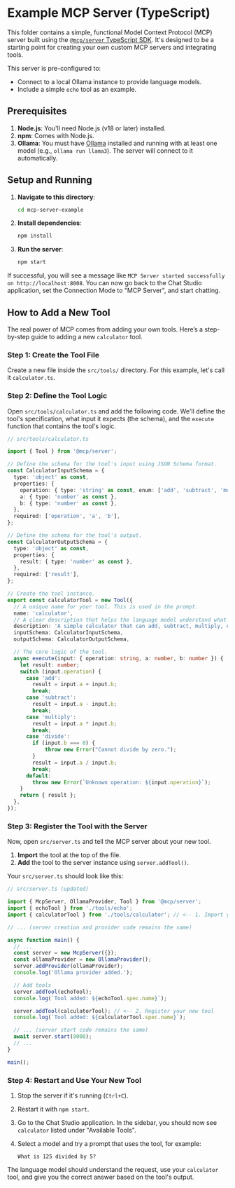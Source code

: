 # Example MCP Server (TypeScript)

This folder contains a simple, functional Model Context Protocol (MCP) server built using the [`@mcp/server` TypeScript SDK](https://github.com/modelcontextprotocol/typescript-sdk). It's designed to be a starting point for creating your own custom MCP servers and integrating tools.

This server is pre-configured to:
- Connect to a local Ollama instance to provide language models.
- Include a simple `echo` tool as an example.

## Prerequisites

1.  **Node.js**: You'll need Node.js (v18 or later) installed.
2.  **npm**: Comes with Node.js.
3.  **Ollama**: You must have [Ollama](https://ollama.com/) installed and running with at least one model (e.g., `ollama run llama3`). The server will connect to it automatically.

## Setup and Running

1.  **Navigate to this directory**:
    ```bash
    cd mcp-server-example
    ```

2.  **Install dependencies**:
    ```bash
    npm install
    ```

3.  **Run the server**:
    ```bash
    npm start
    ```

If successful, you will see a message like `MCP Server started successfully on http://localhost:8008`. You can now go back to the Chat Studio application, set the Connection Mode to "MCP Server", and start chatting.

## How to Add a New Tool

The real power of MCP comes from adding your own tools. Here’s a step-by-step guide to adding a new `calculator` tool.

### Step 1: Create the Tool File

Create a new file inside the `src/tools/` directory. For this example, let's call it `calculator.ts`.

### Step 2: Define the Tool Logic

Open `src/tools/calculator.ts` and add the following code. We'll define the tool's specification, what input it expects (the schema), and the `execute` function that contains the tool's logic.

```typescript
// src/tools/calculator.ts

import { Tool } from '@mcp/server';

// Define the schema for the tool's input using JSON Schema format.
const CalculatorInputSchema = {
  type: 'object' as const,
  properties: {
    operation: { type: 'string' as const, enum: ['add', 'subtract', 'multiply', 'divide'] },
    a: { type: 'number' as const },
    b: { type: 'number' as const },
  },
  required: ['operation', 'a', 'b'],
};

// Define the schema for the tool's output.
const CalculatorOutputSchema = {
  type: 'object' as const,
  properties: {
    result: { type: 'number' as const },
  },
  required: ['result'],
};

// Create the tool instance.
export const calculatorTool = new Tool({
  // A unique name for your tool. This is used in the prompt.
  name: 'calculator',
  // A clear description that helps the language model understand what this tool does.
  description: 'A simple calculator that can add, subtract, multiply, or divide two numbers.',
  inputSchema: CalculatorInputSchema,
  outputSchema: CalculatorOutputSchema,

  // The core logic of the tool.
  async execute(input: { operation: string, a: number, b: number }) {
    let result: number;
    switch (input.operation) {
      case 'add':
        result = input.a + input.b;
        break;
      case 'subtract':
        result = input.a - input.b;
        break;
      case 'multiply':
        result = input.a * input.b;
        break;
      case 'divide':
        if (input.b === 0) {
            throw new Error("Cannot divide by zero.");
        }
        result = input.a / input.b;
        break;
      default:
        throw new Error(`Unknown operation: ${input.operation}`);
    }
    return { result };
  },
});
```

### Step 3: Register the Tool with the Server

Now, open `src/server.ts` and tell the MCP server about your new tool.

1.  **Import** the tool at the top of the file.
2.  **Add** the tool to the server instance using `server.addTool()`.

Your `src/server.ts` should look like this:

```typescript
// src/server.ts (updated)

import { McpServer, OllamaProvider, Tool } from '@mcp/server';
import { echoTool } from './tools/echo';
import { calculatorTool } from './tools/calculator'; // <-- 1. Import your new tool

// ... (server creation and provider code remains the same)

async function main() {
  // ...
  const server = new McpServer({});
  const ollamaProvider = new OllamaProvider();
  server.addProvider(ollamaProvider);
  console.log('Ollama provider added.');

  // Add tools
  server.addTool(echoTool);
  console.log(`Tool added: ${echoTool.spec.name}`);

  server.addTool(calculatorTool); // <-- 2. Register your new tool
  console.log(`Tool added: ${calculatorTool.spec.name}`);

  // ... (server start code remains the same)
  await server.start(8008);
  // ...
}

main();
```

### Step 4: Restart and Use Your New Tool

1.  Stop the server if it's running (`Ctrl+C`).
2.  Restart it with `npm start`.
3.  Go to the Chat Studio application. In the sidebar, you should now see `calculator` listed under "Available Tools".
4.  Select a model and try a prompt that uses the tool, for example:

    `What is 125 divided by 5?`

The language model should understand the request, use your `calculator` tool, and give you the correct answer based on the tool's output.
